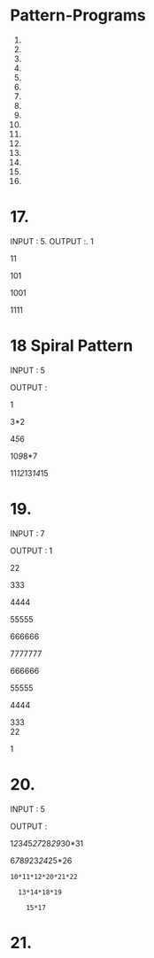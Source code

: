 # Pattern-Programs

1.
2.
3.
4.
5.
6.
7.
8.
9.
10.
11.
12.
13.
14.
15.
16.

# 17. 
INPUT : 5.
OUTPUT :.
1

11

101

1001

1111

# 18 Spiral Pattern 
 INPUT : 5
 
 OUTPUT :
 
1     

3*2                                                                                                                   

4*5*6                                                                                                                 

10*9*8*7                                                                                                              

11*12*13*14*15

# 19.
INPUT : 7

OUTPUT :
1                                                                                                                      

22                                                                                                                     

333                                                                                                                    

4444                                                                                                                   

55555                                                                                                                  

666666                                                                                                                 

7777777                                                                                                                

666666                                                                                                                 

55555                                                                                                                  

4444                                                                                                                   

333                                                                                                                    
22

1
# 20.

INPUT : 5

OUTPUT :

1*2*3*4*5*27*28*29*30*31


  6*7*8*9*23*24*25*26
  
  
    10*11*12*20*21*22
    
      13*14*18*19
      
        15*17

# 21.        
